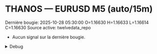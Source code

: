 # THANOS — EURUSD M5 (auto/15m)
Dernière bougie: 2025-10-28 05:30:00  O=1.16630  H=1.16633  L=1.16614  C=1.16630
Source active: twelvedata_repo

- Aucun signal sur la dernière bougie.

<details><summary>Debug</summary>

- TD_API_KEY manquant.

</details>